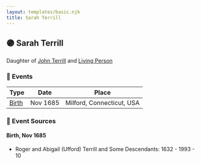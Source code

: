 ```yaml
---
layout: templates/basic.njk
title: Sarah Terrill
---
```

## 🟣 Sarah Terrill

Daughter of [John Terrill](/people/6/65221157) and [Living Person](/people/4/48582652)

### 📆 Events

Type | Date | Place
------ | ------ | ------
[Birth](#event-d42637df-88fe-44d0-96d9-03c09c4f71e4) | Nov 1685 | Milford, Connecticut, USA

### 📰 Event Sources

#### <a id="event-d42637df-88fe-44d0-96d9-03c09c4f71e4"></a> Birth, Nov 1685
* Roger and Abigail (Ufford) Terrill and Some Descendants: 1632 - 1993  - 10